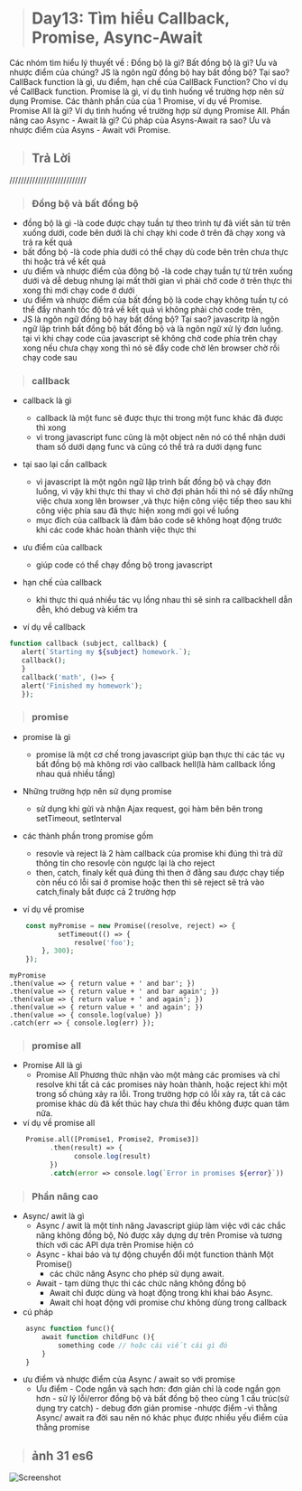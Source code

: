 ># Day13: Tìm hiểu Callback, Promise, Async-Await #

Các nhóm tìm hiểu lý thuyết về :
Đồng bộ là gì? Bất đồng bộ là gì? Ưu và nhược điểm của chúng?
JS là ngôn ngữ đồng bộ hay bất đồng bộ? Tại sao?
CallBack function là gì, ưu điểm, hạn chế của CallBack Function? Cho ví dụ về CallBack function.
Promise là gì, ví dụ tình huống về trường hợp nên sử dụng Promise. Các thành phần của của 1 Promise, ví dụ về Promise.
Promise All là gì? Ví dụ tình huống về trường hợp sử dụng Promise All.
Phần nâng cao
Async - Await là gì? Cú pháp của Asyns-Await ra sao?
Ưu và nhược điểm của Asyns - Await với Promise.


> ## Trả Lời
///////////////////////////
> ### Đồng bộ và bất đồng bộ
*  đồng bộ là gì 
    -là code được chạy tuần tự theo trình tự đã viết sãn từ trên xuống dưới, code bên dưới là chỉ chạy khi code ở trên đã chạy xong và trả ra kết quả
*  bất đồng bộ
    -là code phía dưới có thể chạy dù code bên trên chưa thực thi hoặc trả về kết quả
*  ưu điểm và nhược điểm của đông bộ
    -là code chạy tuần tự từ trên xuống dưới và dễ debug nhưng lại mất thời gian vì phải chở code ở trên thực thi xong thì mới chạy code ở dưới
* ưu điểm và nhược điểm của bất đồng bộ
    là code chạy không tuần tự có thể đẩy nhanh tốc độ trả về kết quả vì không phải chờ code trên, 
*  JS là ngôn ngữ đồng bộ hay bất đồng bộ? Tại sao?
     javascritp là ngôn ngữ lập trình bất đồng bộ bất đồng bộ và là ngôn ngữ xử lý đơn luồng.
     tại vì khi chạy code của javascript sẽ không chờ code phía trên chạy xong nếu chưa chạy xong thì nó sẽ đẩy code chờ lên browser chờ rồi chạy code sau
    

>  ### callback ###
* callback là gì
    - callback là một func sẽ được thực thi trong một func khác đã được thì xong
    - vì trong javascript func cũng là một object nên nó có thể nhận dưới tham số dưới dạng func và cũng có thể trả ra dưới dạng func 

* tại sao lại cần callback 
  - vì javascript là một ngôn ngữ lập trình bất đồng bộ và chạy đơn luồng, vì vậy khi thực thi thay vì chờ đợi phản hồi thì nó sẽ đẩy những việc chưa xong lên browser ,và thực hiện công việc tiếp theo sau khi công việc phía sau đã thực hiện xong mới gọi về luồng
  - mục đích của callback là đảm bảo code sẽ không hoạt động trước khi các code khác hoàn thành việc thực thi
* ưu điểm của callback
   - giúp code có thể chạy đồng bộ trong javascript
*  hạn chế của callback
   - khi thực thi quá nhiều tác vụ lồng nhau thì sẽ sinh ra callbackhell dẫn đễn, khó debug và kiểm tra
    
*  ví dụ về callback
 ``` php
function callback (subject, callback) {
    alert(`Starting my ${subject} homework.`);
    callback();
    }
    callback('math', ()=> {
    alert('Finished my homework');
    });
```

> ### promise ###
* promise là gì
    - promise là một cơ chế trong javascript giúp bạn thực thi các tác vụ bất đồng bộ mà không rơi vào callback hell(là hàm callback lồng nhau quá nhiều tầng)
* Những trường hợp nên sử dụng promise
    - sử dụng khi gửi và nhận Ajax request, gọi hàm bên bên trong setTimeout, setInterval 
* các thành phần trong promise gồm
    - resovle và reject là 2 hàm callback của promise khi đúng thì trả dữ thông tin cho resovle còn ngược lại là cho reject
    - then, catch, finaly kết quả đúng thì then ở đằng sau được chạy tiếp còn nếu có lỗi sai ở promise hoặc then thì sẽ reject sẽ trả vào catch,finaly bắt được cả 2 trường hợp

* ví dụ về promise
``` php
    const myPromise = new Promise((resolve, reject) => {
            setTimeout(() => {
                resolve('foo');
        }, 300);
    });
```
    myPromise
    .then(value => { return value + ' and bar'; })
    .then(value => { return value + ' and bar again'; })
    .then(value => { return value + ' and again'; })
    .then(value => { return value + ' and again'; })
    .then(value => { console.log(value) })
    .catch(err => { console.log(err) });

> ### promise all ###

* Promise All là gì
    - Promise All Phương thức nhận vào một mảng các promises và chỉ resolve khi tất cả các promises này hoàn thành, hoặc reject khi một trong số chúng xảy ra lỗi.
      Trong trường hợp có lỗi xảy ra, tất cả các promise khác dù đã kết thúc hay chưa thì đều không được quan tâm nữa.
* ví dụ về promise all

``` php
    Promise.all([Promise1, Promise2, Promise3])
          .then(result) => {
                console.log(result)
          })
          .catch(error => console.log(`Error in promises ${error}`))
```
> ### Phần nâng cao ###
* Async/ awit là gì
    - Async / awit là một tính năng Javascript giúp làm việc với các chắc năng không đồng bộ, Nó được xây dựng dự trên Promise và tương thích với các API dựa trên Promise hiện có
    - Async  - khai báo và tự động chuyển đổi một function thành Một Promise()
        - các chức năng Async cho phép sử dụng await.
    - Await  - tạm dừng thực thi các chức năng không đồng bộ
        - Await chỉ được dùng và hoạt động trong khi khai báo Async.
        - Await chỉ hoạt động với promise chư không dùng trong callback
* cú pháp
``` php
    async function func(){
        await function childFunc (){
            something code // hoặc cái viết cái gì đó
        }
    }
```
* ưu điểm và nhược điểm của Async / await so với promise
    - Ưu điểm - Code ngắn và sạch hơn: đơn giản chỉ là code ngắn gọn hơn 
          - sử lý lỗi/error đồng bộ và bất đồng bộ theo cùng 1 cấu trúc(sử dụng try catch)
          - debug đơn giản promise
    -nhược điểm -vì thằng Async/ await ra đời sau nên nó khác phục được nhiều yếu điểm của thằng promise


> ## ảnh 31 es6 ##
![Screenshot](31es6.png)

